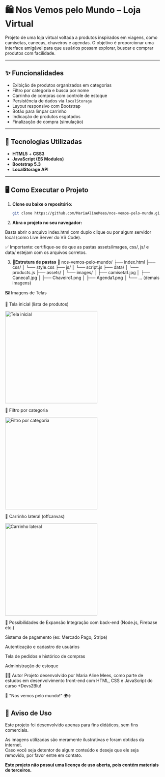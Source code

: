 # 🛍️ Nos Vemos pelo Mundo – Loja Virtual

Projeto de uma loja virtual voltada a produtos inspirados em viagens, como camisetas, canecas, chaveiros e agendas. O objetivo é proporcionar uma interface amigável para que usuários possam explorar, buscar e comprar produtos com facilidade.

---

## ✨ Funcionalidades

- Exibição de produtos organizados em categorias
- Filtro por categoria e busca por nome
- Carrinho de compras com controle de estoque
- Persistência de dados via `localStorage`
- Layout responsivo com Bootstrap
- Botão para limpar carrinho
- Indicação de produtos esgotados
- Finalização de compra (simulação)

---

## 🧰 Tecnologias Utilizadas

- **HTML5** + **CSS3**
- **JavaScript (ES Modules)**
- **Bootstrap 5.3**
- **LocalStorage API**

---

## 🖥️ Como Executar o Projeto

1. **Clone ou baixe o repositório:**

   ```bash
   git clone https://github.com/MariaAlineMees/nos-vemos-pelo-mundo.git

   
2. **Abra o projeto no seu navegador:**

Basta abrir o arquivo index.html com duplo clique ou por algum servidor local (como Live Server do VS Code).

✅ Importante: certifique-se de que as pastas assets/images, css/, js/ e data/ estejam com os arquivos corretos.

3. **📂Estrutura de pastas**
📁 nos-vemos-pelo-mundo/
├── index.html
├── css/
│   └── style.css
├── js/
│   └── script.js
├── data/
│   └── products.js
├── assets/
│   └── images/
│       ├── camiseta1.jpg
│       ├── Caneca1.jpg
│       ├── Chaveiro1.png
│       ├── Agenda1.png
│       └── ... (demais imagens)

🖼️ Imagens de Telas

🔷 Tela inicial (lista de produtos)

<img src="Front/assets/images/tela_inicial.png" alt="Tela inicial" width="300">


🔷 Filtro por categoria

<img src="Front/assets/images/filtro_por_categoria.png" alt="Filtro por categoria" width="300">


🔷 Carrinho lateral (offcanvas)

<img src="Front/assets/images/carrinho_lateral.png" alt="Carrinho lateral" width="300">


🚀 Possibilidades de Expansão
Integração com back-end (Node.js, Firebase etc.)

Sistema de pagamento (ex: Mercado Pago, Stripe)

Autenticação e cadastro de usuários

Tela de pedidos e histórico de compras

Administração de estoque

👩‍💻 Autor
Projeto desenvolvido por Maria Aline Mees, como parte de estudos em desenvolvimento front-end com HTML, CSS e JavaScript do curso +Devs2Blu!

💬 "Nos vemos pelo mundo!" 🌍✈️

## 📄 Aviso de Uso

Este projeto foi desenvolvido apenas para fins didáticos, sem fins comerciais.

As imagens utilizadas são meramente ilustrativas e foram obtidas da internet.  
Caso você seja detentor de algum conteúdo e deseje que ele seja removido, por favor entre em contato.

**Este projeto não possui uma licença de uso aberta, pois contém materiais de terceiros.**
